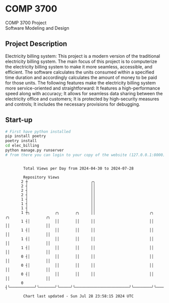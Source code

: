 # COMP 3700
COMP 3700 Project  
Software Modeling and Design
## Project Description
Electricity billing system: This project is a modern version of the traditional electricity billing system. The main focus of this project is to computerize the electricity billing system to make it more seamless, accessible, and efficient. The software calculates the units consumed within a specified time duration and accordingly calculates the amount of money to be paid for those units. The following features make the electricity billing system more service-oriented and straightforward: It features a high-performance speed along with accuracy; It allows for seamless data sharing between the electricity office and customers; It is protected by high-security measures and controls; It includes the necessary provisions for debugging.

## Start-up
```bash
# First have python installed
pip install poetry
poetry install
cd elec_billing
python manage.py runserver
# from there you can login to your copy of the website (127.0.0.1:8000), default creds are admin/admin
```

```

        Total Views per Day from 2024-04-30 to 2024-07-28

        Repository Views
       2 ┼                            ╭╮
       2 ┤                            ││
       2 ┤                            ││
       2 ┤                            ││
       1 ┤                            ││
       1 ┤                            ││
       1 ┤                            ││
       1 ┼╮           ╭╮       ╭╮     ││                        ╭╮        ╭╮                ╭╮
       1 ┤│           ││       ││     ││                        ││        ││                ││
       1 ┤│           ││       ││     ││                        ││        ││                ││
       1 ┤│           ││       ││     ││                        ││        ││                ││
       1 ┤│           ││       ││     ││                        ││        ││                ││
       0 ┤│           ││       ││     ││                        ││        ││                ││
       0 ┤│           ││       ││     ││                        ││        ││                ││
       0 ┤│           ││       ││     ││                        ││        ││                ││
       0 ┤╰───────────╯╰───────╯╰─────╯╰────────────────────────╯╰────────╯╰────────────────╯╰─────

        Chart last updated - Sun Jul 28 23:58:15 2024 UTC
        
```
